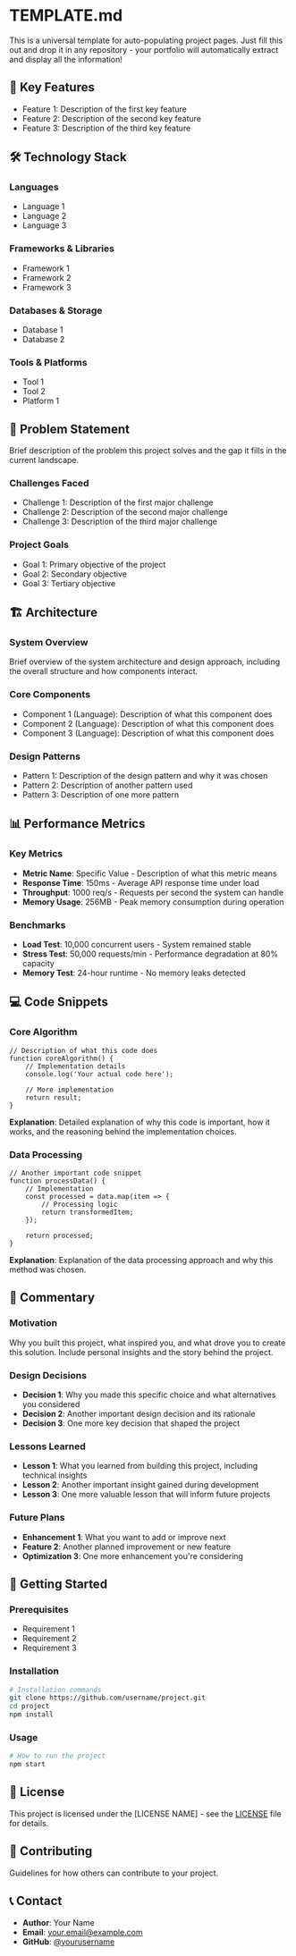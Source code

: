 # TEMPLATE.md

This is a universal template for auto-populating project pages. Just fill this out and drop it in any repository - your portfolio will automatically extract and display all the information!

## 🚀 Key Features

- Feature 1: Description of the first key feature
- Feature 2: Description of the second key feature  
- Feature 3: Description of the third key feature

## 🛠️ Technology Stack

### Languages
- Language 1
- Language 2
- Language 3

### Frameworks & Libraries
- Framework 1
- Framework 2
- Framework 3

### Databases & Storage
- Database 1
- Database 2

### Tools & Platforms
- Tool 1
- Tool 2
- Platform 1

## 🎯 Problem Statement

Brief description of the problem this project solves and the gap it fills in the current landscape.

### Challenges Faced
- Challenge 1: Description of the first major challenge
- Challenge 2: Description of the second major challenge
- Challenge 3: Description of the third major challenge

### Project Goals
- Goal 1: Primary objective of the project
- Goal 2: Secondary objective
- Goal 3: Tertiary objective

## 🏗️ Architecture

### System Overview
Brief overview of the system architecture and design approach, including the overall structure and how components interact.

### Core Components
- Component 1 (Language): Description of what this component does
- Component 2 (Language): Description of what this component does
- Component 3 (Language): Description of what this component does

### Design Patterns
- Pattern 1: Description of the design pattern and why it was chosen
- Pattern 2: Description of another pattern used
- Pattern 3: Description of one more pattern

## 📊 Performance Metrics

### Key Metrics
- **Metric Name**: Specific Value - Description of what this metric means
- **Response Time**: 150ms - Average API response time under load
- **Throughput**: 1000 req/s - Requests per second the system can handle
- **Memory Usage**: 256MB - Peak memory consumption during operation

### Benchmarks
- **Load Test**: 10,000 concurrent users - System remained stable
- **Stress Test**: 50,000 requests/min - Performance degradation at 80% capacity
- **Memory Test**: 24-hour runtime - No memory leaks detected

## 💻 Code Snippets

### Core Algorithm
```language
// Description of what this code does
function coreAlgorithm() {
    // Implementation details
    console.log('Your actual code here');
    
    // More implementation
    return result;
}
```
**Explanation**: Detailed explanation of why this code is important, how it works, and the reasoning behind the implementation choices.

### Data Processing
```language
// Another important code snippet
function processData() {
    // Implementation
    const processed = data.map(item => {
        // Processing logic
        return transformedItem;
    });
    
    return processed;
}
```
**Explanation**: Explanation of the data processing approach and why this method was chosen.

## 💭 Commentary

### Motivation
Why you built this project, what inspired you, and what drove you to create this solution. Include personal insights and the story behind the project.

### Design Decisions
- **Decision 1**: Why you made this specific choice and what alternatives you considered
- **Decision 2**: Another important design decision and its rationale
- **Decision 3**: One more key decision that shaped the project

### Lessons Learned
- **Lesson 1**: What you learned from building this project, including technical insights
- **Lesson 2**: Another important insight gained during development
- **Lesson 3**: One more valuable lesson that will inform future projects

### Future Plans
- **Enhancement 1**: What you want to add or improve next
- **Feature 2**: Another planned improvement or new feature
- **Optimization 3**: One more enhancement you're considering

## 🚀 Getting Started

### Prerequisites
- Requirement 1
- Requirement 2
- Requirement 3

### Installation
```bash
# Installation commands
git clone https://github.com/username/project.git
cd project
npm install
```

### Usage
```bash
# How to run the project
npm start
```

## 📝 License

This project is licensed under the [LICENSE NAME] - see the [LICENSE](LICENSE) file for details.

## 🤝 Contributing

Guidelines for how others can contribute to your project.

## 📞 Contact

- **Author**: Your Name
- **Email**: your.email@example.com
- **GitHub**: [@yourusername](https://github.com/yourusername) 